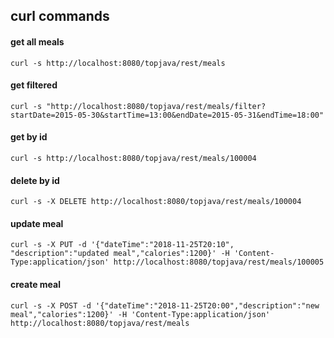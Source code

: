 ## curl commands

#### get all meals
`curl -s http://localhost:8080/topjava/rest/meals`

#### get filtered
`curl -s "http://localhost:8080/topjava/rest/meals/filter?startDate=2015-05-30&startTime=13:00&endDate=2015-05-31&endTime=18:00"`

#### get by id
`curl -s http://localhost:8080/topjava/rest/meals/100004`

#### delete by id
`curl -s -X DELETE http://localhost:8080/topjava/rest/meals/100004`

#### update meal
`curl -s -X PUT -d '{"dateTime":"2018-11-25T20:10", "description":"updated meal","calories":1200}' -H 'Content-Type:application/json' http://localhost:8080/topjava/rest/meals/100005`

#### create meal
`curl -s -X POST -d '{"dateTime":"2018-11-25T20:00","description":"new meal","calories":1200}' -H 'Content-Type:application/json' http://localhost:8080/topjava/rest/meals`